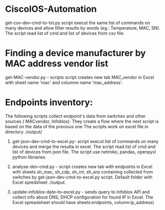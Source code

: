 # CiscoIOS-Automation
get-csv-dev-cmd-to-txt.py script execut the same list of commands on many devices and allow filter results by words (eg.: Temperature, MAC, SN). The script read list of cmd and list of devices from csv file.

# Finding a device manufacturer by MAC address vendor list 
get-MAC-vendor.py - scripts script creates new tab MAC_vendor in Excel with sheet name 'mac' and columne name 'mac_address'.

# Endpoints inventory:
The following scripts collect endpoint's data from switches and other sources ( MACvendor, Infoblox). They create a flow where the next script is based on the data of the previous one
The scripts work on excel file in directory ./output/

1. get-json-dev-cmd-to-excel.py- script execut list of commands on many devices and merge the resulta in excel. The script read list of cmd and list of devices from json file. The script use netmiko, pandas, openpyxl python libriaries.

2. analyse-dev-cmd.py - script creates new tab with endpoints in Excel with sheets sh_mac, sh_cdp, sh_int, sh_arp containing collected from switches by get-json-dev-cmd-to-excel.py script. Default folder with Excel spredsheet ./output.

3. update-infoblox-date-to-excel.py - sends query to Infoblox API and collect info about DNS, DHCP configuration for found IP in Excel. The Excel spreadsheet should have sheets:endpoints, column:ip_address)

